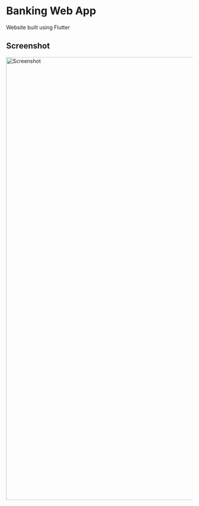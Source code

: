 # Banking Web App

Website built using Flutter

## Screenshot

<img width="1196" alt="Screenshot" src="https://github.com/user-attachments/assets/db50828e-72f1-4e6d-9d1f-e46523a0e2a7">
